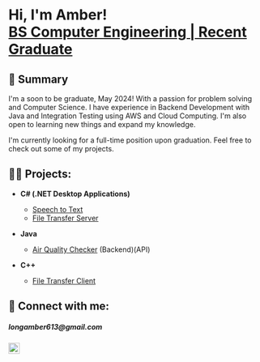 <h1>Hi, I'm Amber! <br/><a href="https://github.com/LongAmber"> BS Computer Engineering | Recent Graduate  </a>
<h2>🌱 Summary </h2>

  I'm a soon to be graduate, May 2024! With a passion for problem solving and Computer Science. I have experience in Backend Development with Java and Integration Testing using AWS and Cloud Computing. I'm also open to learning new things and expand my knowledge.
 
  I'm currently looking for a full-time position upon graduation. Feel free to check out some of my projects.
  
<h2>👨‍💻 Projects:</h2>

- <b>C# (.NET Desktop Applications)</b>
  - [Speech to Text](https://github.com/LongAmber/SpeechToText/)
  - [File Transfer Server](https://github.com/LongAmber/FTP_Server)
    
- <b>Java</b>
  - [Air Quality Checker](https://github.com/LongAmber/AirQualityChecker) (Backend)(API)

- <b>C++</b>
  - [File Transfer Client](https://github.com/LongAmber/FTP_Client)
    
<h2> 🤳 Connect with me:</h2> 
<h5>longamber613@gmail.com</h4>

[<img align="left" alt="AmberLong | LinkedIn" width="22px" src="https://cdn.jsdelivr.net/npm/simple-icons@v3/icons/linkedin.svg" />][linkedin]

[linkedin]: https://www.linkedin.com/in/amber-long686


<!--

**ButteredBisc/ButteredBisc** is a ✨ _special_ ✨ repository because its `README.md` (this file) appears on your GitHub profile.

Here are some ideas to get you started:

- 🔭 I’m currently working on ...
- 🌱 I’m currently learning ...
- 👯 I’m looking to collaborate on ...
- 🤔 I’m looking for help with ...
- 💬 Ask me about ...
- 📫 How to reach me: ...
- 😄 Pronouns: ...
- ⚡ Fun fact: ...
-->
